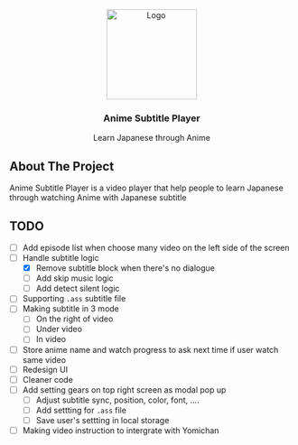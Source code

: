 <div align="center">
  <a href="https://github.com/LostArrows27/anime-subtitle-player">
    <img src="https://i.pinimg.com/736x/0a/77/ab/0a77ab9b741887432031c9d0670ac3f3.jpg" alt="Logo" width="160" height="160">
  </a>
  <h3>Anime Subtitle Player</h3>
<div>Learn Japanese through Anime</div>
</div>

## About The Project

Anime Subtitle Player is a video player that help people to learn Japanese through watching Anime with Japanese subtitle

## TODO

- [ ] Add episode list when choose many video on the left side of the screen
- [ ] Handle subtitle logic
  - [x] Remove subtitle block when there's no dialogue
  - [ ] Add skip music logic
  - [ ] Add detect silent logic
- [ ] Supporting `.ass` subtitle file
- [ ] Making subtitle in 3 mode
  - [ ] On the right of video
  - [ ] Under video
  - [ ] In video
- [ ] Store anime name and watch progress to ask next time if user watch same video
- [ ] Redesign UI
- [ ] Cleaner code
- [ ] Add setting gears on top right screen as modal pop up
  - [ ] Adjust subtitle sync, position, color, font, ....
  - [ ] Add settting for `.ass` file
  - [ ] Save user's settting in local storage
- [ ] Making video instruction to intergrate with Yomichan
